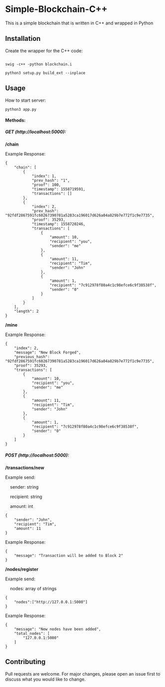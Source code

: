 # Simple-Blockchain-C++

This is a simple blockchain that is written in C++ and wrapped in Python

## Installation
Create the wrapper for the C++ code:
```

swig -c++ -python blockchain.i

python3 setup.py build_ext --inplace

```

## Usage
How to start server:
```
python3 app.py
```

#### Methods:
##### GET (http://localhost:5000):
**/chain**

Example Response:
```
{
    "chain": [
        {
            "index": 1,
            "prev_hash": "1",
            "proof": 100,
            "timestamp": 1558719591,
            "transactions": []
        },
        {
            "index": 2,
            "prev_hash": "92fdf2867591fc60267390781a5283ca196017d626a04a829b7e772f1c9e7735",
            "proof": 35293,
            "timestamp": 1558720246,
            "transactions": [
                {
                    "amount": 10,
                    "recipient": "you",
                    "sender": "me"
                },
                {
                    "amount": 11,
                    "recipient": "Tim",
                    "sender": "John"
                },
                {
                    "amount": 1,
                    "recipient": "7c912978f80a4c1c98efce6c9f38538f",
                    "sender": "0"
                }
            ]
        }
    ],
    "length": 2
}
```
**/mine**

Example Response:
```
{
    "index": 2,
    "message": "New Block Forged",
    "previous_hash": "92fdf2867591fc60267390781a5283ca196017d626a04a829b7e772f1c9e7735",
    "proof": 35293,
    "transactions": [
        {
            "amount": 10,
            "recipient": "you",
            "sender": "me"
        },
        {
            "amount": 11,
            "recipient": "Tim",
            "sender": "John"
        },
        {
            "amount": 1,
            "recipient": "7c912978f80a4c1c98efce6c9f38538f",
            "sender": "0"
        }
    ]
}
```
##### POST (http://localhost:5000):
**/transactions/new**

Example send:

&nbsp;&nbsp;&nbsp;&nbsp;sender: string

&nbsp;&nbsp;&nbsp;&nbsp;recipient: string

&nbsp;&nbsp;&nbsp;&nbsp;amount: int

```
{
	"sender": "John",
	"recipient": "Tim",
	"amount": 11
}
```
Example Response:
```
{
    "message": "Transaction will be added to Block 2"
}
```

**/nodes/register**

Example send:

&nbsp;&nbsp;&nbsp;&nbsp;nodes: array of strings

```
{
	"nodes":["http://127.0.0.1:5000"]
}
```
Example Response:
```
{
    "message": "New nodes have been added",
    "total_nodes": [
        "127.0.0.1:5000"
    ]
}
```

## Contributing
Pull requests are welcome. For major changes, please open an issue first to discuss what you would like to change.
